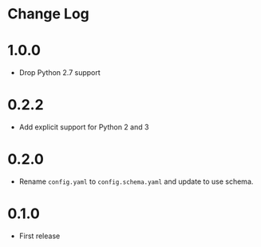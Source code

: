 # Change Log

# 1.0.0

* Drop Python 2.7 support

# 0.2.2

- Add explicit support for Python 2 and 3

# 0.2.0

- Rename `config.yaml` to `config.schema.yaml` and update to use schema.

# 0.1.0

- First release 
